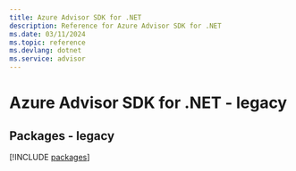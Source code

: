 ```yaml
---
title: Azure Advisor SDK for .NET
description: Reference for Azure Advisor SDK for .NET
ms.date: 03/11/2024
ms.topic: reference
ms.devlang: dotnet
ms.service: advisor
---
```

# Azure Advisor SDK for .NET - legacy
## Packages - legacy
[!INCLUDE [packages](advisor-index.md)]